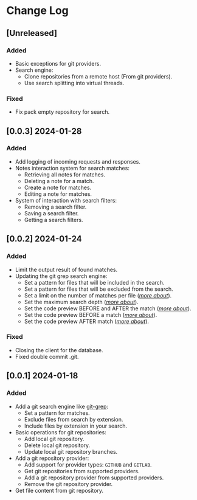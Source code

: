 # Change Log

## [Unreleased]

### Added

- Basic exceptions for git providers.
- Search engine:
    - Clone repositories from a remote host (From git providers).
    - Use search splitting into virtual threads.

### Fixed

- Fix pack empty repository for search.

## [0.0.3] 2024-01-28

### Added

- Add logging of incoming requests and responses.
- Notes interaction system for search matches:
    - Retrieving all notes for matches.
    - Deleting a note for a match.
    - Create a note for matches.
    - Editing a note for matches.
- System of interaction with search filters:
    - Removing a search filter.
    - Saving a search filter.
    - Getting a search filters.

## [0.0.2] 2024-01-24

### Added

- Limit the output result of found matches.
- Updating the git grep search engine:
    - Set a pattern for files that will be included in the search.
    - Set a pattern for files that will be excluded from the search.
    - Set a limit on the number of matches per file (_[more about](https://git-scm.com/docs/git-grep#Documentation/git-grep.txt---max-countltnumgt)_).
    - Set the maximum search depth (_[more about](https://git-scm.com/docs/git-grep#Documentation/git-grep.txt---max-depthltdepthgt)_).
    - Set the code preview BEFORE and AFTER the match (_[more about](https://git-scm.com/docs/git-grep#Documentation/git-grep.txt---contextltnumgt)_).
    - Set the code preview BEFORE a match (_[more about](https://git-scm.com/docs/git-grep#Documentation/git-grep.txt---after-contextltnumgt)_).
    - Set the code preview AFTER match (_[more about](https://git-scm.com/docs/git-grep#Documentation/git-grep.txt---before-contextltnumgt)_).

### Fixed

- Closing the client for the database.
- Fixed double commit .git.

## [0.0.1] 2024-01-18

### Added

- Add a git search engine like [git-grep](https://git-scm.com/docs/git-grep):
    - Set a pattern for matches.
    - Exclude files from search by extension.
    - Include files by extension in your search.
- Basic operations for git repositories:
    - Add local git repository.
    - Delete local git repository.
    - Update local git repository branches.
- Add a git repository provider:
    - Add support for provider types: `GITHUB` and `GITLAB`.
    - Get git repositories from supported providers.
    - Add a git repository provider from supported providers.
    - Remove the git repository provider.
- Get file content from git repository.
